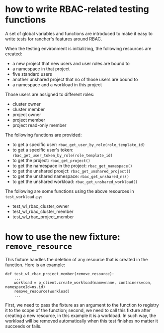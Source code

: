 # how to write RBAC-related testing functions
A set of global variables and functions are introduced to make it easy
to write tests for rancher's features around RBAC.

When the testing environment is initializing, the following resources are created:
- a new project that new users and user roles are bound to
- a namespace in that project
- five standard users
- another unshared project that no of those users are bound to
- a namespace and a workload in this project

Those users are assigned to different roles:
 - cluster owner
 - cluster member
 - project owner
 - project member
 - project read-only member

The following functions are provided:
- to get a specific user: `rbac_get_user_by_role(role_template_id)`
- to get a specific user's token: `rbac_get_user_token_by_role(role_template_id)`
- to get the project: `rbac_get_project()`
- to get the namespace in the project: `rbac_get_namespace()`
- to get the unshared proejct: `rbac_get_unshared_project()`
- to get the unshared namespace: `rbac_get_unshared_ns()`
- to get the unshared workload: `rbac_get_unshared_workload()`


The following are some functions using the above resources in `test_workload.py`:
- test_wl_rbac_cluster_owner
- test_wl_rbac_cluster_member
- test_wl_rbac_project_member


# how to use the new fixture: `remove_resource`
This fixture handles the deletion of any resource that is created in the
function. Here is an example:
```
def test_wl_rbac_project_member(remove_resource):
    ...
    workload = p_client.create_workload(name=name, containers=con, namespaceId=ns.id)
    remove_resource(workload)
    ...
```
First, we need to pass the fixture as an argument to the function to registry it to the scope of the function;
second, we need to call this fixture after creating a new resource, in this example it is a workload.
In such way, the workload will be removed automatically when this test finishes no matter it succeeds or fails.
